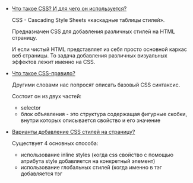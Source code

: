   

- [Что такое CSS? И для чего он используется?](https://youtu.be/ycYp7CYOnO0?t=251)
    
    CSS - Cascading Style Sheets «каскадные таблицы стилей».
    
    Предназначен CSS для добавления различных стилей на HTML страницу.
    
    И если чистый HTML представляет из себя просто основной каркас веб страницы. То задача добавления различных визуальных эффектов лежит именно на CSS.
    
- [Что такое CSS-правило?](https://youtu.be/CjdCxxqObaM?t=228)
    
    Другими словами нас попросят описать базовый CSS синтаксис.
    
    Состоит он из двух частей:
    
    - selector
    - блок объявления - это структура содержащая фигурные скобки, внутри которых описывается свойство и его значение
- [Варианты добавление CSS стилей на страницу?](https://youtu.be/ycYp7CYOnO0?t=277)
    
    Существует 4 основных способа:
    
    - использование inline styles (когда css свойство с помощью атрибута style добавляется на конкретный элемент)
    - использование глобальных стилей (когда именно в тэг <head> добавляется тэг <style>, внутри которого описаны стили)
    - использование внешнего файла (когда все стили добавляются в отдельный файл с расширением css и сам файл подключается с помощью тэга <link> в HTML документ)
    - импорт непосредственно файлов стилей
- [Типы позиционирования в CSS?](https://youtu.be/ycYp7CYOnO0?t=321)
    
    Существует 5 типов позиционирования:
    
    - static - это тип позиционирования, который присваивается всем элементам по умолчанию
    - relative (относительное позиционирование) - это тип позиционирования при котором элемент можно перемещать относительно его начального положения в документе, сам элемент находится в основном потоке
    - absolute (абсолютное позиционирование) - это тип позиционирования при котором элемент можно перемещать и он формирует новый поток. Задание позиции элемента происходит относительно первого родителя, у которого позиционирование отлично от static. И если же такого родителя нет, то относительно окна браузера
    - fixed (фиксированное позиционирование) - также формирует новый поток, позиция элемента отсчитывается только относительно окна браузера, игнорируя любое позиционирование родителя
    - sticky - комбинирует в своей логике 2 типа позиционирования:
        
        - в видимой области экрана элемент ведет себя, как fixed
        - при дальнейшей прокрутке, скролится вместе с родителем - что напоминает поведение relative или absolute
        
        Само позиционирование происходит относительно родительского блока.
        
- [Блочная модель CSS?](https://youtu.be/ycYp7CYOnO0?t=410)
    
    Блочная модель позволяет рассчитать какое итоговое пространство будет занимать элемент на странице.
    
    В нее входит:
    
    - сам контент
    - padding (внутренний отступ)
    - border (граница элемента)
    - margin (внешний отступ)
    
    ![[Untitled 92.png|Untitled 92.png]]
    
- [Что такое селектор? И какие селекторы существуют?](https://youtu.be/G7hLwudGWL4?t=282)
    
    Селектор - это часть CSS правила, которая сообщает браузеру какому элементу будет применен стиль.
    
    Селекторы делятся на 2 большие группы:
    
    - простые - это тип, в котором указывается один вариант селектора
        - .class {}
        - \#id {}
        - p {} - тэг
        - * {} - универсальный селектор
        - a[href=”test”] - селектор атрибута
    - составные - это селекторы представляющие из себя определенные комбинации из простых
        - h1, h2, span {} - групповые селекторы
        - div p {} - селектор потомка
        - li > a {} - селектор только дочернего элемента
        - a:hover {} - селектор псевдокласса
        - li:nth-last-child(2n) {} - селектор псевдоэлемента
- [Что такое специфичность селектора? Как считать вес селектора?](https://youtu.be/G7hLwudGWL4?t=358)
    
    Специфичность - это способ с помощью которого браузеры определяют какие значения CSS свойств будут применены к элементу.
    
    Дело в том, что на одном элементе может быть определено сразу несколько стилей. А вот какие именно стили будут отображены в браузере зависит от специфичности, которая базируется на определении веса селектора.
    
    Существует 4 основных веса селектора:
    
    - inline selector - 1000
    - id - 100
    - class/attribute/pseudo-class - 10
    - element/pseudo-element - 1
- [Разница между Reset.css и Normalize.css?](https://youtu.be/G7hLwudGWL4?t=445)
    
    Практически все HTML элементы обладают дефолтными стилями.
    
    Нюанс в том, что каждый браузер применяет различные стили и для того, чтобы верстка в каждом было одинакова - используют Reset.css и Normalize.css.
    
    Это CSS файлы, которые подключаются в начале документа.
    
    Reset.css - сбрасывает все дефолтные стили в ноль.
    
    Normalize.css - стабилизирует для различных браузеров.
    
    Наиболее актуальный вариант сейчас - это Normalize.css
    
- [Разница между](https://youtu.be/1eIRTdgzHtw?t=116) [`margin`](https://youtu.be/1eIRTdgzHtw?t=116) [и](https://youtu.be/1eIRTdgzHtw?t=116) [`padding`](https://youtu.be/1eIRTdgzHtw?t=116)[?](https://youtu.be/1eIRTdgzHtw?t=116)
    
    margin - это внешний отступ (то есть пространство от границы блока до другого элемента)
    
    padding - это внутренний отступ (пространство от границы блока до контента)
    
- [Разница между](https://youtu.be/1eIRTdgzHtw?t=139) [`display: none`](https://youtu.be/1eIRTdgzHtw?t=139) [и](https://youtu.be/1eIRTdgzHtw?t=139) [`visibility: hidden`](https://youtu.be/1eIRTdgzHtw?t=139)[?](https://youtu.be/1eIRTdgzHtw?t=139)
    
    Оба свойства предназначены для того, чтобы скрывать элемент на странице.
    
    Но механизмы, которые они используют отличаются.
    
    - display: none - полностью убирает элемент с HTML страницы, элемент удаляется из основного потока документа. Единственное место, где он остается доступен - это DOM дерево. Также контент, который находится внутри него - становится недоступен для поисковых роботов.
    - visibility: hidden - из основного потока он не вырывается и остается доступен для поисковых роботов.
- [Разница между блочным и строчным (инлайновым) элементами?](https://youtu.be/1eIRTdgzHtw?t=188)
    
    Основная разница заключается в том, что блочный элемент по умолчанию всегда занимает всю доступную ширину экрана, а строчный элемент подстраивается под размер контента.
    
    Поэтому блочные всегда идут друг под другом, а строчных в одном ряду может быть несколько.
    
    Блочным элементам можно задавать размеры. Для строчных - это не работает.
    
    Блочные элементы воспринимают внешние и внутренние отступы, то есть margin и padding. Для строчных элементов margin сверху и снизу - не работает.
    
- [Разница между классом и идентификатором в CSS?](https://youtu.be/CjdCxxqObaM?t=264)
    
    Идентфикатор:
    
    - id используется 1 раз
    - id у элемента только один
    - у id большой вес для CSS (100)
    
    Class:
    
    - можно задавать много раз
    - у одного элемента может быть несколько классов, возможно комбинации
    
    Для добавления стилей - лучше использовать class, а для добавления логики через JS оптимальнее применять id.
    
- [Что такое CSS спрайт? И для чего он используется?](https://youtu.be/CjdCxxqObaM?t=330)
    
    CSS-спрайт – способ объединить много изображений в одно, чтобы:
    
    1. Сократить количество обращений к серверу.
    2. Загрузить несколько изображений сразу, включая те, которые понадобятся в будущем.
    3. Если у изображений сходная палитра, то объединённое изображение будет меньше по размеру, чем совокупность исходных картинок.
- [Что такое вендорные префиксы? И для чего они используются?](https://youtu.be/rlWgI7AvV18?t=234)
    
    Вендорный префикс - это приставка к CSS свойству, которое обеспечивает поддержку данного свойства в браузерах, в которых оно не внедрено на постоянной основе. (То есть свойство введено в спецификацию CSS, но в конкретном браузере оно находится либо в стадии разработки, либо в стадии тестировании)
    
    Причин для их появления несколько:
    
    - это включение в браузер экспериментальных свойств CSS, которые стандартом еще не утверждены
    - а также решение проблем с кроссбраузерностью
    
    Существует сервис Can I use.
    
      
    
- [Что такое псевдоэлементы? И для чего они используются?](https://youtu.be/rlWgI7AvV18?t=355)
    
    Псевдоэлемент - это ключевое слово, которое добавляется на селектор и позволяет стилизирвоать определенную часть выбранного элемента.
    
    В CSS существует 5 типов псевдоэлементов:
    
    - Используется для изменения первой буквы в тексте
    
    ```CSS
    h3::first-letter {color: red;}
    ```
    
    - Используется для изменения первой строки блочного текста
    
    ```CSS
    h3::first-line {font-size: 40px;}
    ```
    
    - Применяется для вставки нужного контента после выбранного элемента
    
    ```CSS
    h2::after {content: ' channel';}
    ```
    
    - Применяется для вставки контента до выбранного элемента
    
    ```CSS
    h2::before {content: 'It`s a ';}
    ```
    
    - Позволяет применить стили к части документа, которая была выделена пользователем
    
    ```CSS
    h3::selection {background: cyan;}
    ```
    
    ![[Untitled 1 33.png|Untitled 1 33.png]]
    
- [Что такое схлопывание границ (margin collapsing)?](https://youtu.be/kx3dR6ztICU?t=30)
    
    Отступы margin-top и margin-bottom иногда объединяются в один, с размером равным наибольшему из них (или размеру одного, если они равны).
    
    Это поведение известно как **схлопывание внешних отступов (margin collapsing).**
    
- [Что такое CSS препроцессор?](https://youtu.be/kx3dR6ztICU?t=159)
    
    CSS препроцессор - это программа, которая позволяет генерировать CSS и собственного уникального синтаксиса. (То есть на выходе мы всегда будем получать сгенерированный CSS код, который отправляется в браузер.
    
    Их используют потому что их синтаксис проще читать, использовать и расширять.
    
    Самые известные:
    
    - Sass
    - Less
    - Stylus
    - PostCSS
- [Что такое](https://youtu.be/GZUy2i6QN7o?t=102) [`z-index`](https://youtu.be/GZUy2i6QN7o?t=102)[? Как формируется контекст наложения?](https://youtu.be/GZUy2i6QN7o?t=102)
    
    Любой элемент в HTML документе может быть - либо на переднем, либо на заднем плане.
    
    - Если свойство z-index и позиционирование не заданы явно - то порядок наложения равен порядку следования элементов в HTML.
    - Если позиционирование элементов и их детей задано явно - то такие элементы будут прикрывать собой элементы - без явно заданного свойства позиционирования.
    - Если задать z-index то:
        - во-первых - z-index учитывается только на явно позиционированных элементах. Если попытаться установить z-index на не позиционируемый элемент - то ничего не произойдет.
        - во-вторых - значения z-index могут создавать контекст наложения.
            
            Контекст наложения имеет свой корневой элемент в HTML структуре.
            
            В момент формирования нового контекста на элементе - все дочерние элементы также попадают в этот контекст и занимают свое место в порядке наложения.
            
            Если элемент располагается в самом низу одного контекста наложения - то никаким образом не получится отобразить его над другим элементом в соседнем контексте наложения - располагающимся выше по иерархии (даже с установленным z-index равным 1000).
            
            Новый контекст наложения может-быть сформирован в следующих случаях:
            
            - элемент - это корневой элемент документа
            - если элемент спозиционирован - не статически и его значение z-index не равно auto
            - и если элемент имеет прозрачность не менее 1
    
      
    
- [Порядок наложения элементов в CSS (Stacking Order)?](https://youtu.be/GZUy2i6QN7o?t=204)
    
    Элементы в HTML имеют не плоскую, а объемную структуру - поэтому они способны перекрывать друг друга.
    
    Такое поведение регулируется с помощью свойства z-index.
    
    Однако и при его отсутсвие - существует свой порядок наложения и идет он следующим образом - начиная с самого низкого и заканчивая самым верхним:
    
    - background и border элемента
    - спозиционированные элементы и их дети (z-index < 0)
    - элементы блочного уровня в нормальном потоке - то есть те у которых position равен static
    - float (плавающие) элементы
    - inline элементы
    - элементы с z-index < 0 (или это значит z-index = auto)
    - и последними идут элементы со свойством opacity < 1
    
      
    
- [Как с помощью CSS определить, поддерживается ли свойство в браузере?](https://youtu.be/70VnuTXi4Wk?t=32)
    
    C помощью специальной директивы @supports:
    
    ![[Untitled 2 23.png|Untitled 2 23.png]]
    
      
    
- [Как поддерживать страницы в браузерах с ограниченными функциями?](https://youtu.be/70VnuTXi4Wk?t=75)
    
    То есть если современное css свойство не поддерживается в каком-то из старых браузерах - как можно написать аналог?
    
    ![[Untitled 3 13.png|Untitled 3 13.png]]
    
- [Как исправлять специфичные проблемы со стилями для разных браузеров?](https://youtu.be/70VnuTXi4Wk?t=122)
    
    Поскольку существуют разные браузеры - для некоторых свойств в них закладываются разные значения.
    
    В результат одна и та же страница может выглядеть по-разному, поэтому применяются различные подходы, чтобы унифицировать начальные стили:
    
    ![[Untitled 4 9.png|Untitled 4 9.png]]
    
- [Глобальные ключевые слова в CSS?](https://youtu.be/VYQl2GhbCUs?t=224)
    
    Для всех свойств в CSS, помимо стандартных значений - можно задать значение в виде ключевых слов.
    
    В CSS есть 4 глобальных ключевых слова:
    
    - initial
    
    У каждого из свойств CSS есть значение по-умолчанию.
    
    Оно применяется еще до того - как что-либо написано в файле стилей.
    
    initial - сбрасывает все указанные значения свойства для конкретного блока до этих самых значений по-умолчанию.
    
    - inherit
    
    CSS свойства делятся на наследуемые и не наследуемые.
    
    Значения наследуемых свойств применяются не только к элементу для которого прописаны, но и для всех вложенных дочерних элементов.
    
    Это очень удобно, чтобы не писать много одинаковых свойств для разных селекторов, перечисляя всех потомков.
    
    - unset
    
    Это ключевое слово ведет себя по-разному с наследуемыми и не наследуемыми свойствами.
    
    С наследуемыми свойствами - ключевое слово unset ведет себя как inherit.
    
    С не наследуемыми - как initial.
    
    - revert
    
    Данное ключевое слово сбрасывает значения свойства до указанного в стилях браузера.
    
- [Что такое CSS-атрибут (](https://youtu.be/VYQl2GhbCUs?t=301)[`attr`](https://youtu.be/VYQl2GhbCUs?t=301)[)?](https://youtu.be/VYQl2GhbCUs?t=301)
    
    Функция attr - это CSS функция, которая умеет получать значение любого атрибута элемента, а потом использовать это значение прямо в таблице стилей.
    
    ![[Untitled 5 6.png|Untitled 5 6.png]]
    
- [Что такое перечисление селекторов?](https://youtu.be/VYQl2GhbCUs?t=336)
    
    При помощи перечисления нескольких селекторов через запятую - можно избежать дублирования кода, если у нескольких элементов есть определенные повторяющиеся стили.
    
      
    
    ![[Untitled 6 5.png|Untitled 6 5.png]]
    
- [Для чего используется ключевое слово](https://youtu.be/trriSYNrHw4?t=549) [`currentColor`](https://youtu.be/trriSYNrHw4?t=549) [в CSS?](https://youtu.be/trriSYNrHw4?t=549)
    
    Ключевое свойство currentColor - можно использовать в качестве значения для CSS свойства, принимающего цвет.
    
    То есть оно будет работать для свойств color, background-color, box-shadow и т д.
    
    ![[Untitled 7 5.png|Untitled 7 5.png]]
    
- [Какие псевдоклассы были добавлены в CSS3?](https://youtu.be/trriSYNrHw4?t=592)
    - :nth-child(n) - выбирает n-ый дочерний элемент внутри родительского элемента. Метка этого дочернего элемента n - может принимать определенное значения или функции.
    - :nth-last-child(n) - выполняет ту же функцию, что и первый - но выполняет выборку элементов с конца.
    - :last-child(n) - выбирает последний дочерний элемент
    - :only-child - выбирает элемент, если он является единственным дочерним элементом - родительского элемента.
    - :nth-of-type(n) - выбирает элемент n-го типа внутри родительского элемента, n в свою очередь может принимать определенные значения или функции.
    - :first-of-type - выбирает первый элемент заданного типа внутри родительского элемента.
    - :last-of-type - выбирает последний элемент заданного типа внутри родительского элемента.
- [Какие фильтры есть в CSS?](https://youtu.be/trriSYNrHw4?t=662)
    
    Cуществует CSS свойство - filter.
    
    Ему в виде значений присваиваются специальные функции.
    
    ![[Untitled 8 5.png|Untitled 8 5.png]]